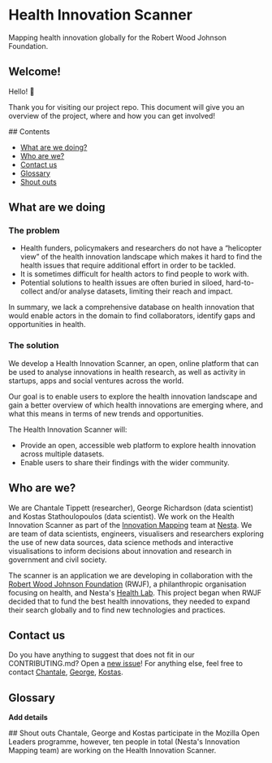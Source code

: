 # Health Innovation Scanner
Mapping health innovation globally for the Robert Wood Johnson Foundation.

## Welcome!
Hello! :balloon:

Thank you for visiting our project repo. This document will give you an overview of the project, where and how you can get involved!

## Contents  
* [What are we doing?](#what-are-we-doing)
* [Who are we?](#who-are-we)
* [Contact us](#contact-us)
* [Glossary](#glossary)
* [Shout outs](#shout-outs)

## What are we doing
### The problem
* Health funders, policymakers and researchers do not have a “helicopter view” of the health innovation landscape which makes it hard to find the health issues that require additional effort in order to be tackled.
* It is sometimes difficult for health actors to find people to work with.
* Potential solutions to health issues are often buried in siloed, hard-to-collect and/or analyse datasets, limiting their reach and impact.

In summary, we lack a comprehensive database on health innovation that would enable actors in the domain to find collaborators, identify gaps and opportunities in health.

### The solution
We develop a Health Innovation Scanner, an open, online platform that can be used to analyse innovations in health research, as well as activity in startups, apps and social ventures across the world.

Our goal is to enable users to explore the health innovation landscape and gain a better overview of which health innovations are emerging where, and what this means in terms of new trends and opportunities.

The Health Innovation Scanner will:
* Provide an open, accessible web platform to explore health innovation across multiple datasets.
* Enable users to share their findings with the wider community.

## Who are we?
We are Chantale Tippett (researcher), George Richardson (data scientist) and Kostas Stathoulopoulos (data scientist). We work on the Health Innovation Scanner as part of the [Innovation Mapping](https://www.nesta.org.uk/project/innovation-mapping/) team at [Nesta](https://www.nesta.org.uk/). We are team of data scientists, engineers, visualisers and researchers exploring the use of new data sources, data science methods and interactive visualisations to inform decisions about innovation and research in government and civil society.

The scanner is an application we are developing in collaboration with the [Robert Wood Johnson Foundation](https://www.rwjf.org/) (RWJF), a philanthropic organisation focusing on health, and Nesta's [Health Lab](https://www.nesta.org.uk/project/health-lab/). This project began when RWJF decided that to fund the best health innovations, they needed to expand their search globally and to find new technologies and practices.

## Contact us
Do you have anything to suggest that does not fit in our CONTRIBUTING.md? Open a [new issue](https://github.com/nestauk/health-innovation-scanner/issues)! For anything else, feel free to contact [Chantale](https://twitter.com/CMTippett), [George](https://twitter.com/g_r_richardson), [Kostas](https://twitter.com/kstathou).

## Glossary
**Add details**

## Shout outs
Chantale, George and Kostas participate in the Mozilla Open Leaders programme, however, ten people in total (Nesta's Innovation Mapping team) are working on the Health Innovation Scanner.

